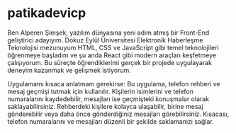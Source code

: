 # patikadevicp
Ben Alperen Şimşek, yazılım dünyasına yeni adım atmış bir Front-End geliştirici adayıyım. Dokuz Eylül Üniversitesi Elektronik Haberleşme Teknolojisi mezunuyum HTML, CSS ve JavaScript gibi temel teknolojileri öğrenmeye başladım ve şu anda React gibi modern araçları keşfetmeye çalışıyorum. Bu süreçte öğrendiklerimi gerçek bir projede uygulayarak deneyim kazanmak ve gelişmek istiyorum.

Uygulamamı kısaca anlatmam gerekirse:
Bu uygulama, telefon rehberi ve mesaj geçmişi tutmak için kullanılır. Kişilerin isimlerini ve telefon numaralarını kaydedebilir, mesajları ise geçmişteki konuşmalar olarak saklayabilirsiniz. Rehberdeki kişilere kolayca ulaşabilir, birine mesaj gönderebilir veya daha önce gönderdiğiniz mesajları görebilirsiniz. Kısacası, telefon numaralarını ve mesajları düzenli bir şekilde saklamanızı sağlar.
